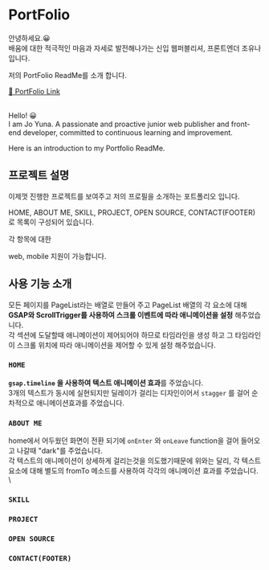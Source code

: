 # PortFolio

안녕하세요.😀  \
배움에 대한 적극적인 마음과 자세로 발전해나가는 신입 웹퍼블리셔, 프론트엔더 조유나입니다.

저의 PortFolio ReadMe를 소개 합니다.

[🔗 PortFolio Link](https://yunaportfolio.vercel.app/)

  \
Hello! 😀  \
I am Jo Yuna. A passionate and proactive junior web publisher and front-end developer, committed to continuous learning and improvement.

Here is an introduction to my Portfolio ReadMe.


## 프로젝트 설명

이제껏 진행한 프로젝트를 보여주고 저의 프로필을 소개하는 포트폴리오 입니다.

HOME, ABOUT ME, SKILL, PROJECT, OPEN SOURCE, CONTACT(FOOTER)로 목록이 구성되어 있습니다.

각 항목에 대한

web, mobile 지원이 가능합니다.

  
## 사용 기능 소개
 모든 페이지를 PageList라는 배열로 만들어 주고 PageList 배열의 각 요소에 대해 **GSAP와 ScrollTrigger를 사용하여 스크롤 이벤트에 따라 애니메이션을 설정** 해주었습니다.  \
 각 섹션에 도달할때 애니메이션이 제어되어야 하므로 타임라인을 생성 하고 그 타임라인이 스크롤 위치에 따라 애니메이션을 제어할 수 있게 설정 해주었습니다.
 
### `HOME`
**`gsap.timeline` 을 사용하여 텍스트 애니메이션 효과**를 주었습니다.  \
3개의 텍스트가 동시에 실현되지만 딜레이가 걸리는 디자인이어서 `stagger` 를 걸어 순차적으로 애니메이션효과를 주었습니다.

### `ABOUT ME`
home에서 어두웠던 화면이 전환 되기에 `onEnter` 와 `onLeave` function을 걸어 들어오고 나갈때 "dark"를 주었습니다.  \
각 텍스트의 애니메이션이 상세하게 걸리는것을 의도했기때문에 위와는 달리, 각 텍스트 요소에 대해 별도의 fromTo 메소드를 사용하여 각각의 애니메이션 효과를 주었습니다.  \

### `SKILL`


### `PROJECT`


### `OPEN SOURCE`

### `CONTACT(FOOTER)`




